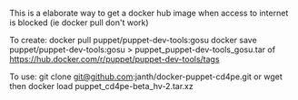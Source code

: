 This is a elaborate way to get a docker hub image when access to internet is blocked (ie docker pull don't work)

To create:
docker pull puppet/puppet-dev-tools:gosu
docker save puppet/puppet-dev-tools:gosu > puppet_puppet-dev-tools_gosu.tar 
of https://hub.docker.com/r/puppet/puppet-dev-tools/tags

To use:
git clone git@github.com:janth/docker-puppet-cd4pe.git
or
wget 
then
docker load puppet_cd4pe-beta_hv-2.tar.xz
